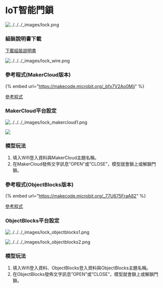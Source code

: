 # IoT智能門鎖

![../../../\_images/lock.png](https://kittenbothk.readthedocs.io/en/latest/\_images/lock.png)

### 組裝說明書下載

[下載組裝說明書](https://github.com/kittenbothk/kittenbothk/raw/master/Kits/classroom\_inventor/iot\_instructions/images/lock.pdf)

![../../../\_images/lock\_wire.png](https://kittenbothk.readthedocs.io/en/latest/\_images/lock\_wire.png)

### 參考程式(MakerCloud版本)

{% embed url="https://makecode.microbit.org/_bfx7V2Ao0Mii" %}

[參考程式](https://makecode.microbit.org/\_bfx7V2Ao0Mii)

### MakerCloud平台設定

![../../../\_images/lock\_makercloud1.png](https://kittenbothk.readthedocs.io/en/latest/\_images/lock\_makercloud1.png)

![](https://kittenbothk.readthedocs.io/en/latest/\_images/lock\_makercloud2.png)

### 模型玩法

1. 填入Wifi登入資料與MakerCloud主題名稱。
2. 在MakerCloud發佈文字訊息”OPEN”或”CLOSE”，模型就會鎖上或解鎖門鎖。

### 參考程式(ObjectBlocks版本)

{% embed url="https://makecode.microbit.org/_77U675FraA82" %}

[參考程式](https://makecode.microbit.org/\_77U675FraA82)

### ObjectBlocks平台設定

![../../../\_images/lock\_objectblocks1.png](https://kittenbothk.readthedocs.io/en/latest/\_images/lock\_objectblocks1.png)

![../../../\_images/lock\_objectblocks2.png](https://kittenbothk.readthedocs.io/en/latest/\_images/lock\_objectblocks2.png)

### 模型玩法

1. 填入Wifi登入資料、ObjectBlocks登入資料與ObjectBlocks主題名稱。
2. 在ObjectBlocks發佈文字訊息”OPEN”或”CLOSE”，模型就會鎖上或解鎖門鎖。
